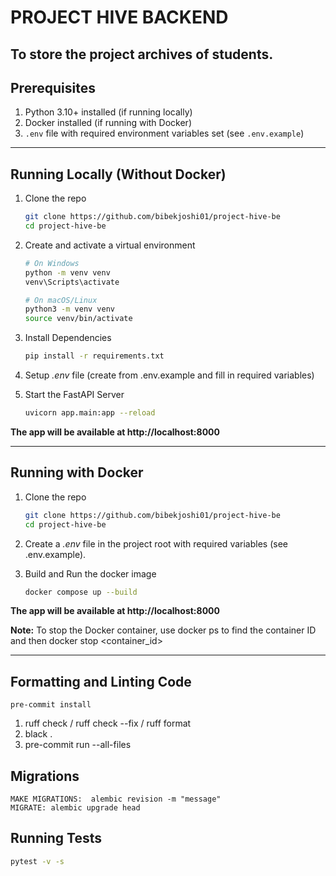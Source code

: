 # PROJECT HIVE BACKEND

To store the project archives of students.
---

## Prerequisites

1. Python 3.10+ installed (if running locally)
2. Docker installed (if running with Docker)
3. `.env` file with required environment variables set (see `.env.example`)

---

## Running Locally (Without Docker)

1. Clone the repo

   ```bash
   git clone https://github.com/bibekjoshi01/project-hive-be
   cd project-hive-be

2. Create and activate a virtual environment

    ```bash
    # On Windows
    python -m venv venv
    venv\Scripts\activate
   ```

    ```bash
    # On macOS/Linux
    python3 -m venv venv
    source venv/bin/activate
   ```

  3. Install Dependencies

     ```bash
     pip install -r requirements.txt

  4. Setup *.env* file (create from .env.example and fill in required variables)

  6. Start the FastAPI Server

     ```bash
     uvicorn app.main:app --reload

  **The app will be available at http://localhost:8000**

---

## Running with Docker

1. Clone the repo

   ```bash
   git clone https://github.com/bibekjoshi01/project-hive-be
   cd project-hive-be

2. Create a *.env* file in the project root with required variables (see .env.example).

4. Build and Run the docker image

   ```bash
   docker compose up --build


**The app will be available at http://localhost:8000**

**Note:** To stop the Docker container, use docker ps to find the container ID and then docker stop <container_id>

---

## Formatting and Linting Code

   ```pre-commit install```

1. ruff check / ruff check --fix / ruff format
2. black .
3. pre-commit run --all-files


## Migrations

    MAKE MIGRATIONS:  alembic revision -m "message"
    MIGRATE: alembic upgrade head

## Running Tests

   ```bash
   pytest -v -s